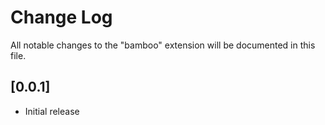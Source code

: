 # Change Log

All notable changes to the "bamboo" extension will be documented in this file.

## [0.0.1]

- Initial release
